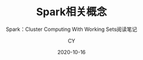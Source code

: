 ---
layout:     post
title:      Spark相关概念
subtitle:   Spark：Cluster Computing With Working Sets阅读笔记
date:       2020-10-16
author:     CY
header-img: img/post-bg-food3.jpg
catalog: 	 true
tags:
    - BigData
    - Spark
---